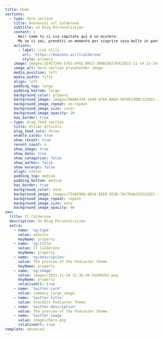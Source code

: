 ```yaml
---
title: Home
sections:
  - type: hero_section
    title: Benvenuti sul Calderone
    subtitle: un Blog Personalissimo
    content: |
      Hei! Come tu ci sia capitato qui è un mistero.
      Ma se ci sei, prenditi un momento per scoprire cosa bolle in pentola.
    actions:
      - label: Link utili
        url: 'https://beacons.ai/ilcalderone'
        style: primary
    image: images/2E4C7246-57A3-4FB2-B9C3-308B208726922021-11-14_21-14-56_295.jpeg
    image_alt: Hero section placeholder image
    media_position: left
    media_width: fifty
    align: left
    padding_top: large
    padding_bottom: large
    background_color: primary
    background_image: images/966BC436-1640-4764-BAED-987DE1908C322021-11-21_16-12-57_907.jpeg
    background_image_repeat: no-repeat
    background_image_size: cover
    background_image_opacity: 20
    has_border: true
  - type: blog_feed_section
    title: Ultimi Articoli
    blog_feed_cols: three
    enable_cards: true
    show_recent: true
    recent_count: 6
    show_image: true
    show_date: true
    show_categories: false
    show_author: false
    show_excerpt: false
    align: center
    padding_top: medium
    padding_bottom: medium
    has_border: true
    background_color: none
    background_image: images/733A598A-0014-4EE0-923D-76C7D4A223522021-11-11_13-32-24_164.jpeg
    background_image_repeat: repeat
    background_image_size: auto
    background_image_opacity: 98
seo:
  title: Il Calderone
  description: Un Blog Personalissimo
  extra:
    - name: 'og:type'
      value: website
      keyName: property
    - name: 'og:title'
      value: Il Calderone
      keyName: property
    - name: 'og:description'
      value: The preview of the Podcaster theme
      keyName: property
    - name: 'og:image'
      value: images/2021-11-24 12.36.46-5eb90252.png
      keyName: property
      relativeUrl: true
    - name: 'twitter:card'
      value: summary_large_image
    - name: 'twitter:title'
      value: Stackbit Podcaster Theme
    - name: 'twitter:description'
      value: The preview of the Podcaster theme
    - name: 'twitter:image'
      value: images/hero.png
      relativeUrl: true
template: advanced
---
```

